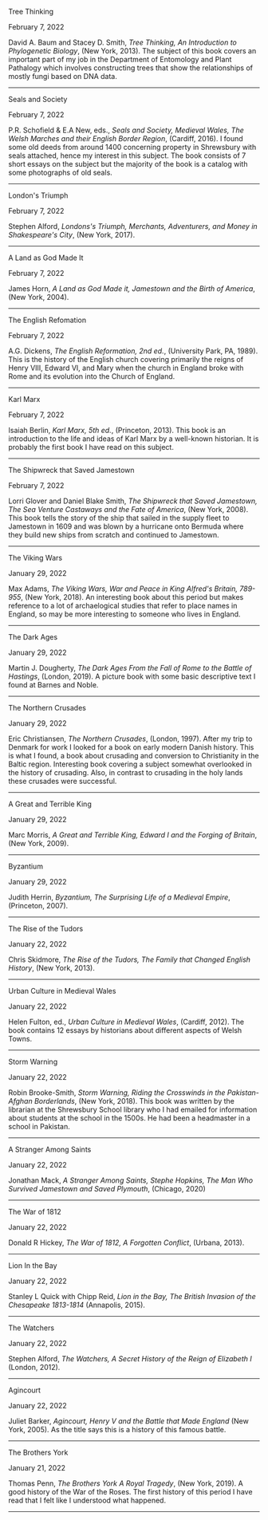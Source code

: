 
Tree Thinking

February 7, 2022

David A. Baum and Stacey D. Smith, *Tree Thinking, An Introduction to Phylogenetic Biology*, (New York, 2013). The subject of this book covers an important part of my job in the Department of Entomology and Plant Pathalogy which involves constructing trees that show the relationships of mostly fungi based on DNA data.

***

Seals and Society

February 7, 2022

P.R. Schofield & E.A New, eds., *Seals and Society, Medieval Wales, The Welsh Marches and their English Border Region*, (Cardiff, 2016). I found some old deeds from around 1400 concerning property in Shrewsbury with seals attached, hence my interest in this subject. The book consists of 7 short essays on the subject but the majority of the book is a catalog with some photographs of old seals.

***

London's Triumph

February 7, 2022

Stephen Alford, *Londons's Triumph, Merchants, Adventurers, and Money in Shakespeare's City*, (New York, 2017).

***

A Land as God Made It

February 7, 2022

James Horn, *A Land as God Made it, Jamestown and the Birth of America*, (New York, 2004).

***

The English Refomation

February 7, 2022

A.G. Dickens, *The English Reformation, 2nd ed.*, (University Park, PA, 1989). This is the history of the English church covering primarily the reigns of Henry VIII, Edward VI, and Mary when the church in England broke with Rome and its evolution into the Church of England.

***

Karl Marx

February 7, 2022

Isaiah Berlin, *Karl Marx, 5th ed.*, (Princeton, 2013). This book is an introduction to the life and ideas of Karl Marx by a well-known historian. It is probably the first book I have read on this subject.

***

The Shipwreck that Saved Jamestown

February 7, 2022

Lorri Glover and Daniel Blake Smith, *The Shipwreck that Saved Jamestown, The Sea Venture Castaways and the Fate of America*, (New York, 2008). This book tells the story of the ship that sailed in the supply fleet to Jamestown in 1609 and was blown by a hurricane onto Bermuda where they build new ships from scratch and continued to Jamestown.

***

The Viking Wars

January 29, 2022

Max Adams, *The Viking Wars, War and Peace in King Alfred's Britain, 789-955*, (New York, 2018). An interesting book about this period but makes reference to a lot of archaelogical studies that refer to place names in England, so may be more interesting to someone who lives in England.

***

The Dark Ages

January 29, 2022

Martin J. Dougherty, *The Dark Ages From the Fall of Rome to the Battle of Hastings*, (London, 2019). A picture book with some basic descriptive text I found at Barnes and Noble.

***

The Northern Crusades

January 29, 2022

Eric Christiansen, *The Northern Crusades*, (London, 1997). After my trip to Denmark for work I
looked for a book on early modern Danish history. This is what I found, a book about crusading and conversion to Christianity in the Baltic region. Interesting book covering a subject somewhat overlooked in the history of crusading. Also, in contrast to crusading in the holy lands these crusades were successful.

***

A Great and Terrible King

January 29, 2022

Marc Morris, *A Great and Terrible King, Edward I and the Forging of Britain*, (New York, 2009).

***

Byzantium

January 29, 2022

Judith Herrin, *Byzantium, The Surprising Life of a Medieval Empire*, (Princeton, 2007).

***

The Rise of the Tudors

January 22, 2022

Chris Skidmore, *The Rise of the Tudors, The Family that Changed English History*, (New York, 2013).


***
Urban Culture in Medieval Wales

January 22, 2022

Helen Fulton, ed., *Urban Culture in Medieval Wales*, (Cardiff, 2012). The book contains 12 essays by historians about different aspects of Welsh Towns.

***
Storm Warning

January 22, 2022

Robin Brooke-Smith, *Storm Warning, Riding the Crosswinds in the Pakistan-Afghan Borderlands*, (New York, 2018). This book was written by the librarian at the Shrewsbury School library who I
had emailed for information about students at the school in the 1500s. He had been a headmaster in a school in Pakistan.


***

A Stranger Among Saints

January 22, 2022

Jonathan Mack, *A Stranger Among Saints, Stephe Hopkins, The Man Who Survived Jamestown and Saved Plymouth*, (Chicago, 2020)


***

The War of 1812

January 22, 2022

Donald R Hickey, *The War of 1812, A Forgotten Conflict*, (Urbana, 2013).

***

Lion In the Bay

January 22, 2022

Stanley L Quick with Chipp Reid, *Lion in the Bay, The British Invasion of the Chesapeake 1813-1814* (Annapolis, 2015).

***

The Watchers

January 22, 2022

Stephen Alford, *The Watchers, A Secret History of the Reign of Elizabeth I* (London, 2012).

***

Agincourt

January 22, 2022

Juliet Barker, *Agincourt, Henry V and the Battle that Made England* (New York, 2005). As the title says this is a history of this famous battle.

***

The Brothers York

January 21, 2022

Thomas Penn, *The Brothers York A Royal Tragedy*, (New York, 2019). A good history of the War of the Roses. The first history of this period I have read that I felt like I understood what happened.

***